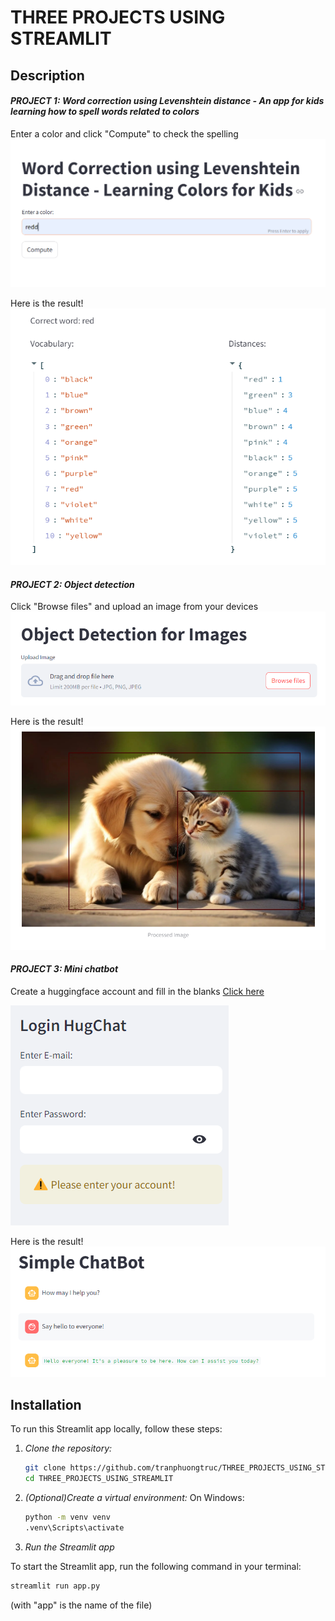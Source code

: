 # THREE PROJECTS USING STREAMLIT

## Description
#### *PROJECT 1: Word correction using Levenshtein distance - An app for kids learning how to spell words related to colors*
Enter a color and click "Compute" to check the spelling
![alt](data\project1.png)

Here is the result!
![alt](data\project1_result.png)

#### *PROJECT 2: Object detection*
Click "Browse files" and upload an image from your devices
![alt](data\project2.png)

Here is the result!
![alt](data\project2_result.png)

#### *PROJECT 3: Mini chatbot*
Create a huggingface account and fill in the blanks
[Click here](https://huggingface.co/)

![alt](data\project3.png)

Here is the result!
![alt](data\project3_result.png)

## Installation
To run this Streamlit app locally, follow these steps:

1. *Clone the repository:*
    ```sh
    git clone https://github.com/tranphuongtruc/THREE_PROJECTS_USING_STREAMLIT.git
    cd THREE_PROJECTS_USING_STREAMLIT
    ```

2. *(Optional)Create a virtual environment:*
On Windows:
    ```sh
    python -m venv venv
    .venv\Scripts\activate
    ```

3. *Run the Streamlit app*

To start the Streamlit app, run the following command in your terminal:
```sh
streamlit run app.py
```
(with "app" is the name of the file)
